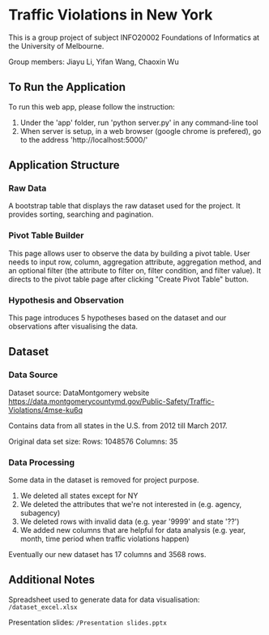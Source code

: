 # Traffic Violations in New York

This is a group project of subject INFO20002 Foundations of Informatics at the University of Melbourne. 

Group members: Jiayu Li, Yifan Wang, Chaoxin Wu

## To Run the Application

To run this web app, please follow the instruction:
1. Under the 'app' folder, run 'python server.py' in any command-line tool
2. When server is setup, in a web browser (google chrome is prefered), go to the address 'http://localhost:5000/'

## Application Structure

### Raw Data

A bootstrap table that displays the raw dataset used for the project. It provides sorting, searching and pagination. 

### Pivot Table Builder

This page allows user to observe the data by building a pivot table. User needs to input row, column, aggregation attribute, aggregation method, and an optional filter (the attribute to filter on, filter condition, and filter value). It directs to the pivot table page after clicking "Create Pivot Table" button. 

### Hypothesis and Observation

This page introduces 5 hypotheses based on the dataset and our observations after visualising the data.

## Dataset

### Data Source

Dataset source: DataMontgomery website
https://data.montgomerycountymd.gov/Public-Safety/Traffic-Violations/4mse-ku6q

Contains data from all states in the U.S. from 2012 till March 2017. 

Original data set size:
Rows: 1048576 Columns: 35

### Data Processing

Some data in the dataset is removed for project purpose.
1. We deleted all states except for NY
2. We deleted the attributes that we're not interested in (e.g. agency, subagency)
3. We deleted rows with invalid data (e.g. year '9999' and state '??')
4. We added new columns that are helpful for data analysis (e.g. year, month, time period when traffic violations happen)
 
Eventually our new dataset has 17 columns and 3568 rows.

## Additional Notes

Spreadsheet used to generate data for data visualisation:
`/dataset_excel.xlsx`

Presentation slides:
`/Presentation slides.pptx`
